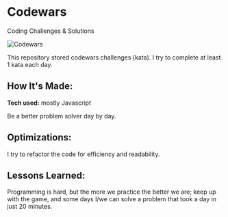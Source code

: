 # Codewars
Coding Challenges &amp; Solutions

![Codewars](https://github.r2v.ch/codewars?user=vnsonvo&name=true&top_languages=true&stroke=%23BB432C)

This repository stored codewars challenges (kata). I try to complete at least 1 kata each day.

## How It's Made:

**Tech used:** mostly Javascript

Be a better problem solver day by day.

## Optimizations:

I try to refactor the code for efficiency and readability. 

## Lessons Learned:

Programming is hard, but the more we practice the better we are; keep up with the game, and some days I/we can solve a problem that took a day in just 20 minutes.
